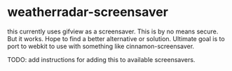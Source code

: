 # weatherradar-screensaver
this currently uses gifview as a screensaver. This is by no means secure. But it works. Hope to find a better alternative or solution. Ultimate goal is to port to webkit to use with something like cinnamon-screensaver.

TODO: add instructions for adding this to available screensavers.

